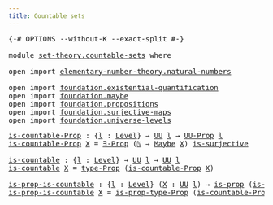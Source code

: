 ```yaml
---
title: Countable sets
---
```


<pre class="Agda"><a id="40" class="Symbol">{-#</a> <a id="44" class="Keyword">OPTIONS</a> <a id="52" class="Pragma">--without-K</a> <a id="64" class="Pragma">--exact-split</a> <a id="78" class="Symbol">#-}</a>

<a id="83" class="Keyword">module</a> <a id="90" href="set-theory.countable-sets.html" class="Module">set-theory.countable-sets</a> <a id="116" class="Keyword">where</a>

<a id="123" class="Keyword">open</a> <a id="128" class="Keyword">import</a> <a id="135" href="elementary-number-theory.natural-numbers.html" class="Module">elementary-number-theory.natural-numbers</a>

<a id="177" class="Keyword">open</a> <a id="182" class="Keyword">import</a> <a id="189" href="foundation.existential-quantification.html" class="Module">foundation.existential-quantification</a>
<a id="227" class="Keyword">open</a> <a id="232" class="Keyword">import</a> <a id="239" href="foundation.maybe.html" class="Module">foundation.maybe</a>
<a id="256" class="Keyword">open</a> <a id="261" class="Keyword">import</a> <a id="268" href="foundation.propositions.html" class="Module">foundation.propositions</a>
<a id="292" class="Keyword">open</a> <a id="297" class="Keyword">import</a> <a id="304" href="foundation.surjective-maps.html" class="Module">foundation.surjective-maps</a>
<a id="331" class="Keyword">open</a> <a id="336" class="Keyword">import</a> <a id="343" href="foundation.universe-levels.html" class="Module">foundation.universe-levels</a>
</pre>
<pre class="Agda"><a id="is-countable-Prop"></a><a id="383" href="set-theory.countable-sets.html#383" class="Function">is-countable-Prop</a> <a id="401" class="Symbol">:</a> <a id="403" class="Symbol">{</a><a id="404" href="set-theory.countable-sets.html#404" class="Bound">l</a> <a id="406" class="Symbol">:</a> <a id="408" href="Agda.Primitive.html#597" class="Postulate">Level</a><a id="413" class="Symbol">}</a> <a id="415" class="Symbol">→</a> <a id="417" href="foundation-core.universe-levels.html#235" class="Primitive">UU</a> <a id="420" href="set-theory.countable-sets.html#404" class="Bound">l</a> <a id="422" class="Symbol">→</a> <a id="424" href="foundation-core.propositions.html#1393" class="Function">UU-Prop</a> <a id="432" href="set-theory.countable-sets.html#404" class="Bound">l</a>
<a id="434" href="set-theory.countable-sets.html#383" class="Function">is-countable-Prop</a> <a id="452" href="set-theory.countable-sets.html#452" class="Bound">X</a> <a id="454" class="Symbol">=</a> <a id="456" href="foundation.existential-quantification.html#1666" class="Function">∃-Prop</a> <a id="463" class="Symbol">(</a><a id="464" href="elementary-number-theory.natural-numbers.html#1548" class="Datatype">ℕ</a> <a id="466" class="Symbol">→</a> <a id="468" href="foundation.maybe.html#1460" class="Function">Maybe</a> <a id="474" href="set-theory.countable-sets.html#452" class="Bound">X</a><a id="475" class="Symbol">)</a> <a id="477" href="foundation.surjective-maps.html#1938" class="Function">is-surjective</a>

<a id="is-countable"></a><a id="492" href="set-theory.countable-sets.html#492" class="Function">is-countable</a> <a id="505" class="Symbol">:</a> <a id="507" class="Symbol">{</a><a id="508" href="set-theory.countable-sets.html#508" class="Bound">l</a> <a id="510" class="Symbol">:</a> <a id="512" href="Agda.Primitive.html#597" class="Postulate">Level</a><a id="517" class="Symbol">}</a> <a id="519" class="Symbol">→</a> <a id="521" href="foundation-core.universe-levels.html#235" class="Primitive">UU</a> <a id="524" href="set-theory.countable-sets.html#508" class="Bound">l</a> <a id="526" class="Symbol">→</a> <a id="528" href="foundation-core.universe-levels.html#235" class="Primitive">UU</a> <a id="531" href="set-theory.countable-sets.html#508" class="Bound">l</a>
<a id="533" href="set-theory.countable-sets.html#492" class="Function">is-countable</a> <a id="546" href="set-theory.countable-sets.html#546" class="Bound">X</a> <a id="548" class="Symbol">=</a> <a id="550" href="foundation-core.propositions.html#1495" class="Function">type-Prop</a> <a id="560" class="Symbol">(</a><a id="561" href="set-theory.countable-sets.html#383" class="Function">is-countable-Prop</a> <a id="579" href="set-theory.countable-sets.html#546" class="Bound">X</a><a id="580" class="Symbol">)</a>

<a id="is-prop-is-countable"></a><a id="583" href="set-theory.countable-sets.html#583" class="Function">is-prop-is-countable</a> <a id="604" class="Symbol">:</a> <a id="606" class="Symbol">{</a><a id="607" href="set-theory.countable-sets.html#607" class="Bound">l</a> <a id="609" class="Symbol">:</a> <a id="611" href="Agda.Primitive.html#597" class="Postulate">Level</a><a id="616" class="Symbol">}</a> <a id="618" class="Symbol">(</a><a id="619" href="set-theory.countable-sets.html#619" class="Bound">X</a> <a id="621" class="Symbol">:</a> <a id="623" href="foundation-core.universe-levels.html#235" class="Primitive">UU</a> <a id="626" href="set-theory.countable-sets.html#607" class="Bound">l</a><a id="627" class="Symbol">)</a> <a id="629" class="Symbol">→</a> <a id="631" href="foundation-core.propositions.html#1309" class="Function">is-prop</a> <a id="639" class="Symbol">(</a><a id="640" href="set-theory.countable-sets.html#492" class="Function">is-countable</a> <a id="653" href="set-theory.countable-sets.html#619" class="Bound">X</a><a id="654" class="Symbol">)</a>
<a id="656" href="set-theory.countable-sets.html#583" class="Function">is-prop-is-countable</a> <a id="677" href="set-theory.countable-sets.html#677" class="Bound">X</a> <a id="679" class="Symbol">=</a> <a id="681" href="foundation-core.propositions.html#1562" class="Function">is-prop-type-Prop</a> <a id="699" class="Symbol">(</a><a id="700" href="set-theory.countable-sets.html#383" class="Function">is-countable-Prop</a> <a id="718" href="set-theory.countable-sets.html#677" class="Bound">X</a><a id="719" class="Symbol">)</a>
</pre>